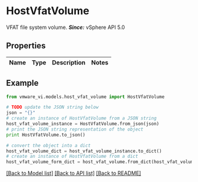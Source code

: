 # HostVfatVolume

VFAT file system volume.  ***Since:*** vSphere API 5.0 

## Properties
Name | Type | Description | Notes
------------ | ------------- | ------------- | -------------

## Example

```python
from vmware_vi.models.host_vfat_volume import HostVfatVolume

# TODO update the JSON string below
json = "{}"
# create an instance of HostVfatVolume from a JSON string
host_vfat_volume_instance = HostVfatVolume.from_json(json)
# print the JSON string representation of the object
print HostVfatVolume.to_json()

# convert the object into a dict
host_vfat_volume_dict = host_vfat_volume_instance.to_dict()
# create an instance of HostVfatVolume from a dict
host_vfat_volume_form_dict = host_vfat_volume.from_dict(host_vfat_volume_dict)
```
[[Back to Model list]](../README.md#documentation-for-models) [[Back to API list]](../README.md#documentation-for-api-endpoints) [[Back to README]](../README.md)


